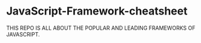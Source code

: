 # JavaScript-Framework-cheatsheet
THIS REPO IS ALL ABOUT THE POPULAR AND LEADING FRAMEWORKS OF JAVASCRIPT. 
